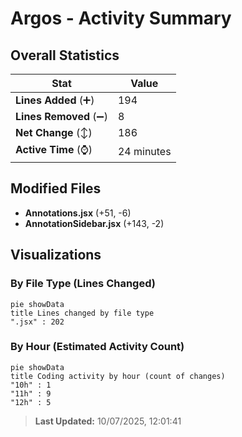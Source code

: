 # Argos - Activity Summary 

## Overall Statistics

| Stat                   | Value                                                             |
| ---------------------- | ----------------------------------------------------------------- |
| **Lines Added** (➕)   | 194                                          |
| **Lines Removed** (➖) | 8                                        |
| **Net Change** (↕)    | 186                |
| **Active Time** (⌚)   | 24 minutes |


## Modified Files
- **Annotations.jsx** (+51, -6)
- **AnnotationSidebar.jsx** (+143, -2)

## Visualizations

### By File Type (Lines Changed)

```mermaid
pie showData
title Lines changed by file type
".jsx" : 202
```

### By Hour (Estimated Activity Count)

```mermaid
pie showData
title Coding activity by hour (count of changes)
"10h" : 1
"11h" : 9
"12h" : 5
```


> **Last Updated:** 10/07/2025, 12:01:41